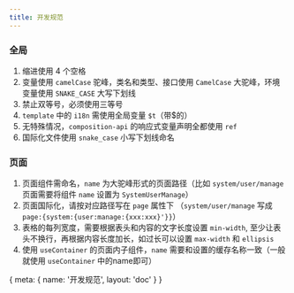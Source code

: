```yaml
---
title: 开发规范
---
```


### 全局

1. 缩进使用 4 个空格
2. 变量使用 `camelCase` 驼峰，类名和类型、接口使用 `CamelCase` 大驼峰，环境变量使用 `SNAKE_CASE` 大写下划线
3. 禁止双等号，必须使用三等号
4. `template` 中的 `i18n` 需使用全局变量 `$t`（带$的）
5. 无特殊情况，`composition-api` 的响应式变量声明全都使用 `ref`
6. 国际化文件使用 `snake_case` 小写下划线命名

### 页面

1. 页面组件需命名，`name` 为大驼峰形式的页面路径（比如 `system/user/manage` 页面需要将组件 `name` 设置为 `SystemUserManage`）
2. 页面国际化，请按对应路径写在 `page` 属性下 （`system/user/manage` 写成 `page:{system:{user:manage:{xxx:xxx}'}}`）
3. 表格的每列宽度，需要根据表头和内容的文字长度设置 `min-width`, 至少让表头不换行，再根据内容长度加长，如过长可以设置 `max-width` 和 `ellipsis`
4. 使用 `useContainer` 的页面内子组件，`name` 需要和设置的缓存名称一致（一般就使用 `useContainer` 中的name即可）

<route>
{
  meta: {
    name: '开发规范',
    layout: 'doc'
  }
}
</route>
